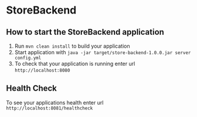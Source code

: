 # StoreBackend

How to start the StoreBackend application
---

1. Run `mvn clean install` to build your application
1. Start application with `java -jar target/store-backend-1.0.0.jar server config.yml`
1. To check that your application is running enter url `http://localhost:8080`

Health Check
---

To see your applications health enter url `http://localhost:8081/healthcheck`
